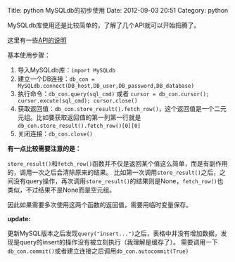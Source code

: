 Title: python MySQLdb的初步使用
Date: 2012-09-03 20:51
Category: python

MySQLdb库使用还是比较简单的，了解了几个API就可以开始捣腾了。

这里有一些[API的说明](http://mysql-python.sourceforge.net/MySQLdb.html#connection-objects)

基本使用步骤：

1.  导入MySQLdb库：`import MySQLdb`
2.  建立一个DB连接：`db_con = MySQLdb.connect(DB_host,DB_user,DB_password,DB_database)`
3.  执行命令：`db_con.query(sql_cmd)` 或者 `cursor = db_con.cursor(); cursor.excute(sql_cmd); cursor.close()`
4.  获取返回值：`db_con.store_result().fetch_row()`，这个返回值是一个二元元组。比如要获取返回值的第一列第一行就是`db_con.store_result().fetch_row()[0][0]`
5.  关闭连接：`db_con.close()`

**有一点比较需要注意的是：**

`store_result()`和`fetch_row()`函数并不仅是返回某个值这么简单，而是有副作用的，调用一次之后会清除原来的结果。
比如第一次调用`store_result()`之后，之间没有query操作，再次调用`store_result()`的结果则是None，`fetch_row()`也类似，不过结果不是None而是空元组。

因此如果需要多次使用这两个函数的返回值，需要用临时变量保存。

**update:**

更新MySQL版本之后发现`query("insert...")`之后，表格中并没有增加数据，发现是query的insert的操作没有被立刻执行（我理解是缓存了）。 
需要调用一下`db_con.commit()`或者建立连接之后调用`db_con.autocommit(True)`

